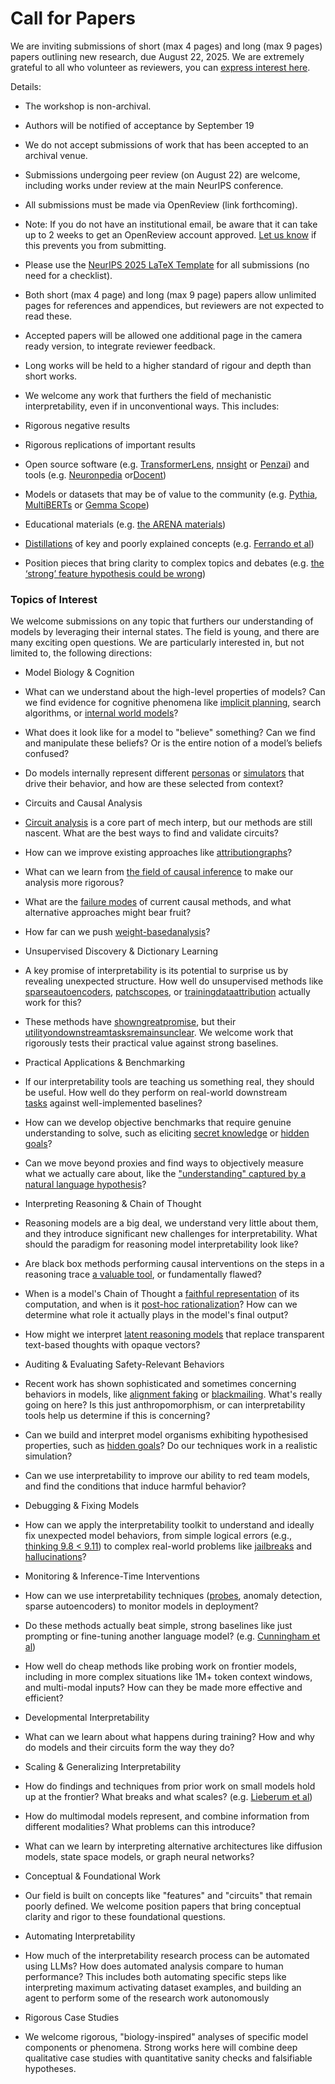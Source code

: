 # Call for Papers

We are inviting submissions of short (max 4 pages) and long (max 9 pages) papers outlining new research, due August 22, 2025. We are extremely grateful to all who volunteer as reviewers, you can [express interest here](https://www.google.com/url?q=https://docs.google.com/forms/d/e/1FAIpQLSdiw1SJllzoTz_nqzDTzTOGb9DV3W_truQyh-WvYj_QGIi7Mg/viewform?usp%3Ddialog&sa=D&source=editors&ust=1752127815684706&usg=AOvVaw0Oa14iQTt8cROu6m4i3WNG).


Details:


* The workshop is non-archival.

* Authors will be notified of acceptance by September 19

* We do not accept submissions of work that has been accepted to an archival venue.

* Submissions undergoing peer review (on August 22) are welcome, including works under review at the main NeurIPS conference.

* All submissions must be made via OpenReview (link forthcoming).

* Note: If you do not have an institutional email, be aware that it can take up to 2 weeks to get an OpenReview account approved. [Let us know](mailto:neurips2025@mechinterpworkshop.com) if this prevents you from submitting.

* Please use the [NeurIPS 2025 LaTeX Template](https://www.google.com/url?q=https://media.neurips.cc/Conferences/NeurIPS2025/Styles.zip&sa=D&source=editors&ust=1752127815687606&usg=AOvVaw0e0_0ocX5eQKxAuUwkUayf) for all submissions (no need for a checklist).

* Both short (max 4 page) and long (max 9 page) papers allow unlimited pages for references and appendices, but reviewers are not expected to read these.

* Accepted papers will be allowed one additional page in the camera ready version, to integrate reviewer feedback.

* Long works will be held to a higher standard of rigour and depth than short works.

* We welcome any work that furthers the field of mechanistic interpretability, even if in unconventional ways. This includes:

* Rigorous negative results

* Rigorous replications of important results

* Open source software (e.g. [TransformerLens](https://www.google.com/url?q=https://github.com/neelnanda-io/TransformerLens&sa=D&source=editors&ust=1752127815689878&usg=AOvVaw09uBxRWZEiBDkCWMb6uyEe), [nnsight](https://www.google.com/url?q=https://github.com/ndif-team/nnsight&sa=D&source=editors&ust=1752127815690084&usg=AOvVaw2ckSJVP9BJSKyVvTutdEmF) or [Penzai](https://www.google.com/url?q=https://github.com/google-deepmind/penzai&sa=D&source=editors&ust=1752127815690269&usg=AOvVaw1IM3bU2Gn7O0c3VUd_hu2g)) and tools (e.g. [Neuronpedia](https://www.google.com/url?q=http://neuronpedia.org&sa=D&source=editors&ust=1752127815690471&usg=AOvVaw1670sqOFf7X553EYCtdqpm) or[Docent](https://www.google.com/url?q=https://transluce.org/introducing-docent&sa=D&source=editors&ust=1752127815690701&usg=AOvVaw1wKZGGjd1T4-Ji6cQhqbRb))

* Models or datasets that may be of value to the community (e.g. [Pythia](https://www.google.com/url?q=https://arxiv.org/abs/2304.01373&sa=D&source=editors&ust=1752127815691117&usg=AOvVaw0gIWOGtVnryWzwFHum95eI), [MultiBERTs](https://www.google.com/url?q=https://arxiv.org/abs/2106.16163&sa=D&source=editors&ust=1752127815691290&usg=AOvVaw1xSUXji_usr_Mn5Mi9bpwH) or [Gemma Scope](https://www.google.com/url?q=https://arxiv.org/abs/2408.05147&sa=D&source=editors&ust=1752127815691467&usg=AOvVaw107ylg3RiTHrbM9Rex4IUM))

* Educational materials (e.g. [the ARENA materials](https://www.google.com/url?q=https://arena3-chapter1-transformer-interp.streamlit.app/&sa=D&source=editors&ust=1752127815691856&usg=AOvVaw2MJGYUzouBKpVBu1dVAD9f))

* [Distillations](https://www.google.com/url?q=https://distill.pub/2017/research-debt/&sa=D&source=editors&ust=1752127815692119&usg=AOvVaw1d4s79GMp_fwbGv9SXXm8q) of key and poorly explained concepts (e.g. [Ferrando et al](https://www.google.com/url?q=https://arxiv.org/abs/2405.00208&sa=D&source=editors&ust=1752127815692490&usg=AOvVaw0Cl0CI57aS5j0T80bJbxft))

* Position pieces that bring clarity to complex topics and debates (e.g. [the ‘strong’ feature hypothesis could be wrong](https://www.google.com/url?q=https://www.alignmentforum.org/posts/tojtPCCRpKLSHBdpn/the-strong-feature-hypothesis-could-be-wrong&sa=D&source=editors&ust=1752127815692973&usg=AOvVaw2-BiT2TTE65PJCUE0f3YNt))

### Topics of Interest

We welcome submissions on any topic that furthers our understanding of models by leveraging their internal states. The field is young, and there are many exciting open questions. We are particularly interested in, but not limited to, the following directions:


* Model Biology & Cognition

* What can we understand about the high-level properties of models? Can we find evidence for cognitive phenomena like [implicit planning](https://www.google.com/url?q=https://transformer-circuits.pub/2025/attribution-graphs/biology.html%23dives-poems&sa=D&source=editors&ust=1752127815694187&usg=AOvVaw1xcj2ZI2Ee4tybbtoEhJPP), search algorithms, or [internal world models](https://www.google.com/url?q=https://arxiv.org/abs/2210.13382&sa=D&source=editors&ust=1752127815694385&usg=AOvVaw0QAKP6U-9dbgh4wZ-6b2Ii)?

* What does it look like for a model to "believe" something? Can we find and manipulate these beliefs? Or is the entire notion of a model’s beliefs confused?

* Do models internally represent different [personas](https://www.google.com/url?q=https://arxiv.org/abs/2406.12094&sa=D&source=editors&ust=1752127815695009&usg=AOvVaw26kkH4CfmRg_MW_CpKtzwU) or [simulators](https://www.google.com/url?q=https://www.nature.com/articles/s41586-023-06647-8&sa=D&source=editors&ust=1752127815695168&usg=AOvVaw0TA36_jADea4m2Q83lNGzz) that drive their behavior, and how are these selected from context?

* Circuits and Causal Analysis

* [Circuit analysis](https://www.google.com/url?q=https://distill.pub/2020/circuits/zoom-in/&sa=D&source=editors&ust=1752127815695618&usg=AOvVaw2K_GG-YA89JUvTdXPpj4Fy) is a core part of mech interp, but our methods are still nascent. What are the best ways to find and validate circuits?

* How can we improve existing approaches like [attribution](https://www.google.com/url?q=https://arxiv.org/abs/2406.11944&sa=D&source=editors&ust=1752127815696136&usg=AOvVaw0LwgS7-I4WWFt6tHCLDy4e)[graphs](https://www.google.com/url?q=https://transformer-circuits.pub/2025/attribution-graphs/methods.html&sa=D&source=editors&ust=1752127815696359&usg=AOvVaw0UmJ7C7DJGw9RLYBoqb69a)?

* What can we learn from [the field of causal inference](https://www.google.com/url?q=https://arxiv.org/abs/2407.04690&sa=D&source=editors&ust=1752127815696688&usg=AOvVaw10UkBczR4cuvMTGAQmg2VZ) to make our analysis more rigorous?

* What are the [failure modes](https://www.google.com/url?q=https://arxiv.org/abs/2307.15771&sa=D&source=editors&ust=1752127815697034&usg=AOvVaw3xMdHgpRVjgYMfiLdS02eK) of current causal methods, and what alternative approaches might bear fruit?

* How far can we push [weight-based](https://www.google.com/url?q=https://arxiv.org/abs/2301.05217&sa=D&source=editors&ust=1752127815697416&usg=AOvVaw0SMPwR_uW1zMBiKKUwEchS)[analysis](https://www.google.com/url?q=https://arxiv.org/abs/2410.08417&sa=D&source=editors&ust=1752127815697576&usg=AOvVaw2a2YTkvdltQ18glohwzYyc)?

* Unsupervised Discovery & Dictionary Learning

* A key promise of interpretability is its potential to surprise us by revealing unexpected structure. How well do unsupervised methods like [sparse](https://www.google.com/url?q=https://arxiv.org/abs/2103.15949&sa=D&source=editors&ust=1752127815698105&usg=AOvVaw3aeEb44vr3ISLPBkRhmjJy)[autoencoders](https://www.google.com/url?q=https://transformer-circuits.pub/2023/monosemantic-features&sa=D&source=editors&ust=1752127815698249&usg=AOvVaw37GaBx7oAyrHIRB7XEoHH_), [patch](https://www.google.com/url?q=https://arxiv.org/abs/2401.06102&sa=D&source=editors&ust=1752127815698365&usg=AOvVaw0xASRweAAEXN8GANLhktL3)[scopes](https://www.google.com/url?q=https://arxiv.org/abs/2403.10949v2&sa=D&source=editors&ust=1752127815698451&usg=AOvVaw00HGEHd7QMyKPhmvMJt8a1), or [training](https://www.google.com/url?q=https://proceedings.mlr.press/v70/koh17a?ref%3Dhttps://githubhelp.com&sa=D&source=editors&ust=1752127815698658&usg=AOvVaw1RrJr_IT5tserA5ApDghjQ)[data](https://www.google.com/url?q=https://arxiv.org/abs/2308.03296&sa=D&source=editors&ust=1752127815698817&usg=AOvVaw0_XPB6cdbpajUiIaTe-auE)[attribution](https://www.google.com/url?q=https://arxiv.org/abs/2205.11482&sa=D&source=editors&ust=1752127815698943&usg=AOvVaw1bQzzEKK9BHEW-3_pCMaho) actually work for this?

* These methods have [shown](https://www.google.com/url?q=https://transformer-circuits.pub/2024/scaling-monosemanticity/index.html&sa=D&source=editors&ust=1752127815699336&usg=AOvVaw2SKmsY--AIEQpquVjV67JT)[great](https://www.google.com/url?q=https://transformer-circuits.pub/2025/attribution-graphs/biology.html&sa=D&source=editors&ust=1752127815699533&usg=AOvVaw23cQGoehoKoejUCCD327IY)[promise](https://www.google.com/url?q=https://arxiv.org/abs/2503.10965&sa=D&source=editors&ust=1752127815699668&usg=AOvVaw1e5R4jH-GHZfZjfsZUt2A2), but their [utility](https://www.google.com/url?q=https://arxiv.org/abs/2502.16681&sa=D&source=editors&ust=1752127815699802&usg=AOvVaw1YtSYuNxicyYKosqytvQH9)[on](https://www.google.com/url?q=https://www.tilderesearch.com/blog/sieve&sa=D&source=editors&ust=1752127815699915&usg=AOvVaw2ezpoDkZMEBkbHuw_6aHwM)[downstream](https://www.google.com/url?q=https://arxiv.org/abs/2501.17148&sa=D&source=editors&ust=1752127815700032&usg=AOvVaw0r2GO2xoQdmSDxabOWJBUT)[tasks](https://www.google.com/url?q=https://transformer-circuits.pub/2024/features-as-classifiers/index.html&sa=D&source=editors&ust=1752127815700170&usg=AOvVaw2St8Rd_WGnNJ2ii_4CcLsV)[remains](https://www.google.com/url?q=https://arxiv.org/abs/2502.04382&sa=D&source=editors&ust=1752127815700294&usg=AOvVaw0R55fz00tCNv0cGpYi-q0J)[unclear](https://www.google.com/url?q=https://www.alignmentforum.org/posts/4uXCAJNuPKtKBsi28/negative-results-for-saes-on-downstream-tasks&sa=D&source=editors&ust=1752127815700461&usg=AOvVaw0_4SVxo3Z_OhlXWLDKtxJu). We welcome work that rigorously tests their practical value against strong baselines.

* Practical Applications & Benchmarking

* If our interpretability tools are teaching us something real, they should be useful. How well do they perform on real-world downstream [tasks](https://www.google.com/url?q=https://www.lesswrong.com/posts/wGRnzCFcowRCrpX4Y/downstream-applications-as-validation-of-interpretability&sa=D&source=editors&ust=1752127815701179&usg=AOvVaw2zpdJbOSAUXFpcKRxQTF_H) against well-implemented baselines?

* How can we develop objective benchmarks that require genuine understanding to solve, such as eliciting [secret knowledge](https://www.google.com/url?q=https://arxiv.org/abs/2505.14352&sa=D&source=editors&ust=1752127815701896&usg=AOvVaw1Ppz5VQnuXVS0hz2xewajW) or [hidden goals](https://www.google.com/url?q=https://arxiv.org/abs/2503.10965&sa=D&source=editors&ust=1752127815702100&usg=AOvVaw0u1pIVAsi88dOvqZUNi5e-)?

* Can we move beyond proxies and find ways to objectively measure what we actually care about, like the ["understanding" captured by a natural language hypothesis](https://www.google.com/url?q=https://arxiv.org/abs/2502.04382&sa=D&source=editors&ust=1752127815704394&usg=AOvVaw1l3ATP7I4c6xBWo9VMW1Rh)?

* Interpreting Reasoning & Chain of Thought

* Reasoning models are a big deal, we understand very little about them, and they introduce significant new challenges for interpretability. What should the paradigm for reasoning model interpretability look like?

* Are black box methods performing causal interventions on the steps in a reasoning trace [a valuable tool](https://www.google.com/url?q=https://arxiv.org/abs/2506.19143&sa=D&source=editors&ust=1752127815705721&usg=AOvVaw0SOlzCyXMEOR_iJ5eyJhMz), or fundamentally flawed?

* When is a model's Chain of Thought a [faithful representation](https://www.google.com/url?q=https://arxiv.org/abs/2305.04388&sa=D&source=editors&ust=1752127815706127&usg=AOvVaw2WWcEX0_rAXZLwuAdoO180) of its computation, and when is it [post-hoc rationalization](https://www.google.com/url?q=https://arxiv.org/abs/2503.08679&sa=D&source=editors&ust=1752127815706429&usg=AOvVaw029ctmJsfWrYFOSMY96qEi)? How can we determine what role it actually plays in the model's final output?

* How might we interpret [latent reasoning models](https://www.google.com/url?q=https://arxiv.org/abs/2412.06769&sa=D&source=editors&ust=1752127815706968&usg=AOvVaw2DT3P09GRbKoF9jv-IwPu-) that replace transparent text-based thoughts with opaque vectors?

* Auditing & Evaluating Safety-Relevant Behaviors

* Recent work has shown sophisticated and sometimes concerning behaviors in models, like [alignment faking](https://www.google.com/url?q=https://arxiv.org/abs/2412.14093&sa=D&source=editors&ust=1752127815707809&usg=AOvVaw2LvEzlNSOsBXxRTJqoT55G) or [blackmailing](https://www.google.com/url?q=https://www.anthropic.com/research/agentic-misalignment&sa=D&source=editors&ust=1752127815708054&usg=AOvVaw14d9CG9q0kKMdl_TsbzkX_). What's really going on here? Is this just anthropomorphism, or can interpretability tools help us determine if this is concerning?

* Can we build and interpret model organisms exhibiting hypothesised properties, such as [hidden goals](https://www.google.com/url?q=https://arxiv.org/abs/2503.10965&sa=D&source=editors&ust=1752127815708789&usg=AOvVaw0aqVWw1w4YlE_lnYNzWIWx)? Do our techniques work in a realistic simulation?

* Can we use interpretability to improve our ability to red team models, and find the conditions that induce harmful behavior?

* Debugging & Fixing Models

* How can we apply the interpretability toolkit to understand and ideally fix unexpected model behaviors, from simple logical errors (e.g., [thinking 9.8 < 9.11](https://www.google.com/url?q=https://transluce.org/observability-interface&sa=D&source=editors&ust=1752127815710049&usg=AOvVaw2SlTnNXt83O5zK2Q7LtAKQ)) to complex real-world problems like [jailbreaks](https://www.google.com/url?q=https://transformer-circuits.pub/2025/attribution-graphs/biology.html%23dives-jailbreak&sa=D&source=editors&ust=1752127815710411&usg=AOvVaw2t_kLp00DlNFzQ-nsBV0vJ) and [hallucinations](https://www.google.com/url?q=https://arxiv.org/abs/2411.14257&sa=D&source=editors&ust=1752127815710637&usg=AOvVaw3yZ6Z0YOUiVaBadiUfqwdh)?

* Monitoring & Inference-Time Interventions

* How can we use interpretability techniques ([probes](https://www.google.com/url?q=https://arxiv.org/abs/2102.12452&sa=D&source=editors&ust=1752127815711250&usg=AOvVaw26fEkLeawcfExc2hRDaXoi), anomaly detection, sparse autoencoders) to monitor models in deployment?

* Do these methods actually beat simple, strong baselines like just prompting or fine-tuning another language model? (e.g. [Cunningham et al](https://www.google.com/url?q=https://alignment.anthropic.com/2025/cheap-monitors/&sa=D&source=editors&ust=1752127815712029&usg=AOvVaw1Kx-5FOmL_mMoWoHKchSYp))

* How well do cheap methods like probing work on frontier models, including in more complex situations like 1M+ token context windows, and multi-modal inputs? How can they be made more effective and efficient?

* Developmental Interpretability

* What can we learn about what happens during training? How and why do models and their circuits form the way they do?

* Scaling & Generalizing Interpretability

* How do findings and techniques from prior work on small models hold up at the frontier? What breaks and what scales? (e.g. [Lieberum et al](https://www.google.com/url?q=https://arxiv.org/abs/2307.09458&sa=D&source=editors&ust=1752127815713934&usg=AOvVaw0bbnXtOfAWI52u1AKrFx5i))

* How do multimodal models represent, and combine information from different modalities? What problems can this introduce?

* What can we learn by interpreting alternative architectures like diffusion models, state space models, or graph neural networks?

* Conceptual & Foundational Work

* Our field is built on concepts like "features" and "circuits" that remain poorly defined. We welcome position papers that bring conceptual clarity and rigor to these foundational questions.

* Automating Interpretability

* How much of the interpretability research process can be automated using LLMs? How does automated analysis compare to human performance? This includes both automating specific steps like interpreting maximum activating dataset examples, and building an agent to perform some of the research work autonomously

* Rigorous Case Studies

* We welcome rigorous, "biology-inspired" analyses of specific model components or phenomena. Strong works here will combine deep qualitative case studies with quantitative sanity checks and falsifiable hypotheses.